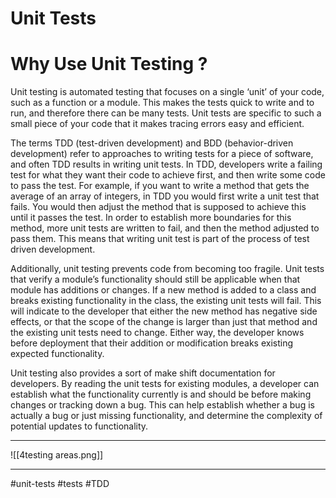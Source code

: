 # Unit Tests
# Why Use Unit Testing ?

Unit testing is automated testing that focuses on a single ‘unit’ of your code, such as a function or a module. This makes the tests quick to write and to run, and therefore there can be many tests. Unit tests are specific to such a small piece of your code that it makes tracing errors easy and efficient.

The terms TDD (test-driven development) and BDD (behavior-driven development) refer to approaches to writing tests for a piece of software, and often TDD results in writing unit tests. In TDD, developers write a failing test for what they want their code to achieve first, and then write some code to pass the test. For example, if you want to write a method that gets the average of an array of integers, in TDD you would first write a unit test that fails. You would then adjust the method that is supposed to achieve this until it passes the test. In order to establish more boundaries for this method, more unit tests are written to fail, and then the method adjusted to pass them. This means that writing unit test is part of the process of test driven development.

Additionally, unit testing prevents code from becoming too fragile. Unit tests that verify a module’s functionality should still be applicable when that module has additions or changes. If a new method is added to a class and breaks existing functionality in the class, the existing unit tests will fail. This will indicate to the developer that either the new method has negative side effects, or that the scope of the change is larger than just that method and the existing unit tests need to change. Either way, the developer knows before deployment that their addition or modification breaks existing expected functionality.

Unit testing also provides a sort of make shift documentation for developers. By reading the unit tests for existing modules, a developer can establish what the functionality currently is and should be before making changes or tracking down a bug. This can help establish whether a bug is actually a bug or just missing functionality, and determine the complexity of potential updates to functionality.
***
![[4testing areas.png]]
***

#unit-tests #tests #TDD